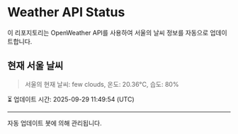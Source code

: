 
# Weather API Status

이 리포지토리는 OpenWeather API를 사용하여 서울의 날씨 정보를 자동으로 업데이트합니다.

## 현재 서울 날씨
> 서울의 현재 날씨: few clouds, 온도: 20.36°C, 습도: 80%

⏳ 업데이트 시간: 2025-09-29 11:49:54 (UTC)

---
자동 업데이트 봇에 의해 관리됩니다.

